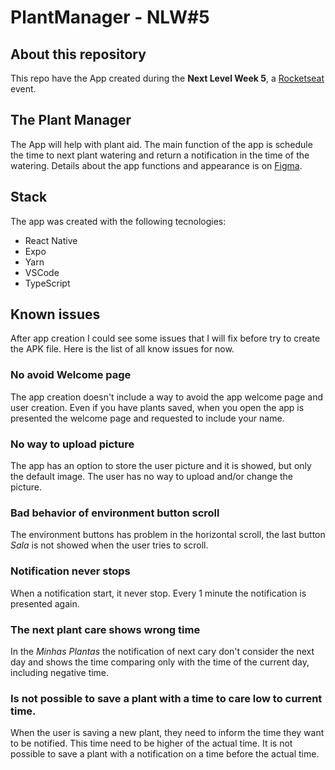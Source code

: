 # PlantManager - NLW#5


## About this repository

This repo have the App created during the **Next Level Week 5**, a [Rocketseat](https://rocketseat.com.br/) event.

## The Plant Manager

The App will help with plant aid. The main function of the app is schedule the time to next plant watering and return a notification in the time of the watering. Details about the app functions and appearance is on [Figma](https://www.figma.com/file/GV5PsTewZM8FoizN1lUfw3/PlantManager).

## Stack

The app was created with the following tecnologies:

- React Native
- Expo
- Yarn
- VSCode
- TypeScript

## Known issues

After app creation I could see some issues that I will fix before try to create the APK file. Here is the list of all know issues for now.

### No avoid Welcome page

The app creation doesn't include a way to avoid the app welcome page and user creation. Even if you have plants saved, when you open the app is presented the welcome page and requested to include your name.

### No way to upload picture

The app has an option to store the user picture and it is showed, but only the default image. The user has no way to upload and/or change the picture.

### Bad behavior of environment button scroll

The environment buttons has problem in the horizontal scroll, the last button *Sala* is not showed when the user tries to scroll.

### Notification never stops

When a notification start, it never stop. Every 1 minute the notification is presented again.

### The next plant care shows wrong time

In the *Minhas Plantas* the notification of next cary don't consider the next day and shows the time comparing only with the time of the current day, including negative time.

### Is not possible to save a plant with a time to care low to current time.

When the user is saving a new plant, they need to inform the time they want to be notified. This time need to be higher of the actual time. It is not possible to save a plant with a notification on a time before the actual time.

